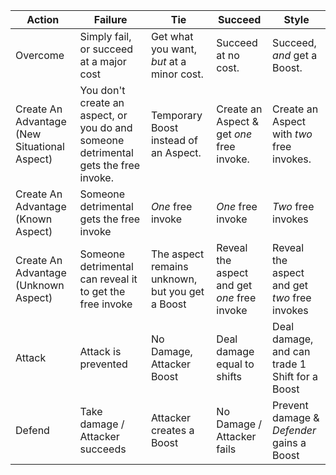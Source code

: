 
| Action | Failure | Tie | Succeed | Style |
|--------|------|------|------|------|
| Overcome  | Simply fail, or succeed at a major cost  | Get what you want, *but* at a minor cost. | Succeed at no cost. | Succeed, *and* get a Boost.
| Create An Advantage (New Situational Aspect) | You don't create an aspect, or you do and someone detrimental gets the free invoke. | Temporary Boost instead of an Aspect. | Create an Aspect & get *one* free invoke. | Create an Aspect with *two* free invokes.|
| Create An Advantage (Known Aspect) | Someone detrimental gets the free invoke | *One* free invoke | *One* free invoke | *Two* free invokes|
| Create An Advantage (Unknown Aspect) | Someone detrimental can reveal it to get the free invoke | The aspect remains unknown, but you get a Boost | Reveal the aspect and get *one* free invoke | Reveal the aspect and get *two* free invokes|
| Attack | Attack is prevented | No Damage, Attacker Boost | Deal damage equal to shifts | Deal damage, and can trade 1 Shift for a Boost | 
| Defend | Take damage / Attacker succeeds | Attacker creates a Boost | No Damage / Attacker fails | Prevent damage & *Defender* gains a Boost|
